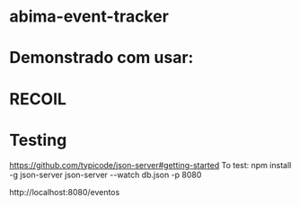 # abima-event-tracker

# Demonstrado com usar:

# RECOIL

# Testing
https://github.com/typicode/json-server#getting-started 
To test: 
npm install -g json-server
json-server --watch db.json -p 8080

http://localhost:8080/eventos